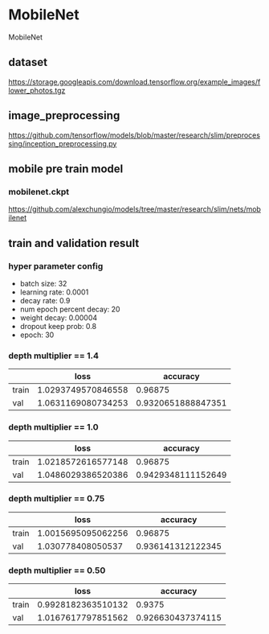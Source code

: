 # MobileNet
MobileNet 

## dataset
https://storage.googleapis.com/download.tensorflow.org/example_images/flower_photos.tgz
## image_preprocessing
https://github.com/tensorflow/models/blob/master/research/slim/preprocessing/inception_preprocessing.py
## mobile  pre train model
### mobilenet.ckpt
https://github.com/alexchungio/models/tree/master/research/slim/nets/mobilenet

## train and validation result

### hyper parameter config
* batch size: 32
* learning rate: 0.0001
* decay rate: 0.9
* num epoch percent decay: 20
* weight decay: 0.00004
* dropout keep prob: 0.8
* epoch: 30

### depth multiplier == 1.4
| |loss| accuracy
---|---|---
train| 1.0293749570846558|0.96875
val| 1.0631169080734253|0.9320651888847351

### depth multiplier == 1.0
| |loss| accuracy
---|---|---
train| 1.0218572616577148|0.96875
val| 1.0486029386520386|0.9429348111152649

### depth multiplier == 0.75
| |loss| accuracy
---|---|---
train|  1.0015695095062256|0.96875
val| 1.030778408050537| 0.936141312122345

### depth multiplier == 0.50
| |loss| accuracy
---|---|---
train|  0.9928182363510132|0.9375
val| 1.0167617797851562| 0.926630437374115